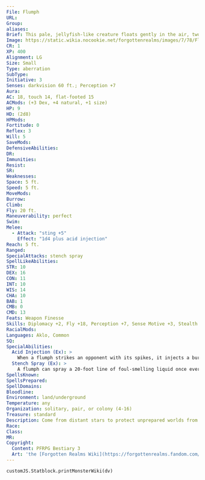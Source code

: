 ```yaml
---
File: Flumph
URL: 
Group: 
aliases: 
Brief: This pale, jellyfish-like creature floats gently in the air, two long eyestalks extending from either side of its puckered mouth.
Image: https://static.wikia.nocookie.net/forgottenrealms/images/7/78/Flumph.jpg/revision/latest?cb=20171010183015
CR: 1
XP: 400
Alignment: LG
Size: Small
Type: aberration
SubType: 
Initiative: 3
Senses: darkvision 60 ft.; Perception +7
Aura: 
AC: 18, touch 14, flat-footed 15
ACMods: (+3 Dex, +4 natural, +1 size)
HP: 9
HD: (2d8)
HPMods: 
Fortitude: 0
Reflex: 3
Will: 5
SaveMods: 
DefensiveAbilities: 
DR: 
Immunities: 
Resist: 
SR: 
Weaknesses: 
Space: 5 ft.
Speed: 5 ft.
MoveMods: 
Burrow: 
Climb: 
Fly: 20 ft.
Maneuverability: perfect
Swim: 
Melee: 
  - Attack: "sting +5"
    Effect: "1d4 plus acid injection"
Reach: 5 ft.
Ranged: 
SpecialAttacks: stench spray
SpellLikeAbilities: 
STR: 10
DEX: 16
CON: 11
INT: 10
WIS: 14
CHA: 10
BAB: 1
CMB: 0
CMD: 13
Feats: Weapon Finesse
Skills: Diplomacy +2, Fly +18, Perception +7, Sense Motive +3, Stealth +11
RacialMods: 
Languages: Aklo, Common
SQ: 
SpecialAbilities:
  Acid Injection (Ex): >
    When a flumph strikes an opponent with its spikes, it injects a burning, irritating acid that deals 1d4 points of acid damage immediately and another 1d4 points of acid damage on the round after the attack. The target can end the acid's effects by submerging the wound in water for a round or by being treated with a DC 15 Heal check. A creature that grapples or swallows the flumph takes this acid damage automatically every round it maintains this contact with a living flumph.
  Stench Spray (Ex): >
    A flumph can spray a 20-foot line of foul-smelling liquid once every 1d4 rounds. This spray functions like the stench universal monster ability, except it only affects creatures struck by the spray, which must make a DC 11 Fortitude save or be sickened for 5 rounds. The save DC is Constitution-based. Alternatively, the flumph can concentrate the spray on a single target within 5 feet. To use this version of its stench spray, the flumph must succeed at a ranged touch attack (+5 for most flumphs). If the target is hit, it must make a DC 11 Fortitude save or become nauseated for 5 rounds; otherwise, it is sickened for 5 rounds. The odor from this spray lingers in the area and on all creatures struck for 1d4 hours, and can be detected at a range of 100 feet (creatures with the scent ability can smell it at double this range).
SpellsKnown: 
SpellsPrepared: 
SpellDomains: 
Bloodline: 
Environment: land/underground
Temperature: any
Organization: solitary, pair, or colony (4-16)
Treasure: standard
Description: Come from distant stars to protect unprepared worlds from cosmic horrors, flumphs are jellyfish-like creatures that float in the air and hunt with acidic spikes growing from their undersides. Gentle at heart, flumphs understand that their appearance often terrifies viewers, and thus conceal themselves and observe neighboring settlements from afar, only revealing themselves when absolutely necessary. They also know full well the limitations of their fragile forms, and rather than directly opposing the horrors they seek to defeat, they prefer to recruit and advise heroes to tackle these dangerous tasks instead.  Flumphs float and speak via a constant flow of air through tiny pores in their white bodies, emitting a rhythmic puffing whenever they're aloft. Typical flumphs weigh 15 pounds and are 3 feet across. Flumphs deeply revere dreams, seeing them as omens and portents. While they normally mate and reproduce on the world of their birth, flumphs occasionally engage in a ritual called the Seeding, in which seed pods are flung into outer space in order to provide other planets with guardians.
Race: 
Class: 
MR: 
Copyright:
  Content: PFRPG Bestiary 3
  Art: 'the [Forgotten Realms Wiki](https://forgottenrealms.fandom.com/wiki/Flumph)'
---
```

```dataviewjs
customJS.Statblock.printMonsterWiki(dv)
```
